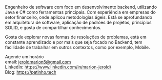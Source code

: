 Engenheiro de software com foco em desenvolvimento backend, utilizando Java e C# como ferramentas principais. Com experiência em empresas do setor financeiro, onde aplicou metodologias ágeis. Está se aprofundando em arquitetura de software, aplicação de padrões de projetos, princípios SOLID, e gosta de compartilhar conhecimentos.

Gosta de explorar novas formas de resoluções de problemas, está em constante aprendizado e por mais que seja focado no Backend, tem facilidade de trabalhar em outros contextos, como por exemplo, Mobile.

Agende um horário <br>
email: jeroldmarlon5@gmail.com <br>
LinkedIn: https://www.linkedin.com/in/marlon-jerold/ <br>
Blog: https://patinho.tech
